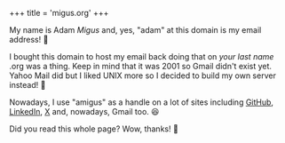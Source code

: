 +++
title = 'migus.org'
+++

My name is Adam _Migus_ and, yes, "adam" at this domain is my email address! 📧

I bought this domain to host my email back doing that on _your last name_ .org was a thing.
Keep in mind that it was 2001 so Gmail didn't exist yet.
Yahoo Mail did but I liked UNIX more so I decided to build my own server instead! 🤪

Nowadays, I use "amigus" as a handle on a lot of sites including
[GitHub](https://github.com/amigus/),
[LinkedIn](https://www.linkedin.com/in/amigus/),
[X](https://x.com/amigus/) and, nowadays, Gmail too. 😆

Did you read this whole page? Wow, thanks! 🙏
